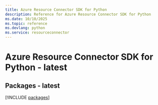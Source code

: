 ```yaml
---
title: Azure Resource Connector SDK for Python
description: Reference for Azure Resource Connector SDK for Python
ms.date: 10/10/2025
ms.topic: reference
ms.devlang: python
ms.service: resourceconnector
---
```

# Azure Resource Connector SDK for Python - latest
## Packages - latest
[!INCLUDE [packages](resource-connector-index.md)]